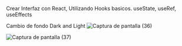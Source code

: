 
Crear Interfaz con React, Utilizando Hooks basicos. 
useState, useRef, useEffects

Cambio de fondo Dark and Light
![Captura de pantalla (36)](https://user-images.githubusercontent.com/51934280/115352544-b337f800-a174-11eb-841a-1ab6d5b764cf.png)

![Captura de pantalla (37)](https://user-images.githubusercontent.com/51934280/115352549-b501bb80-a174-11eb-90eb-e69c57ccbc59.png)
